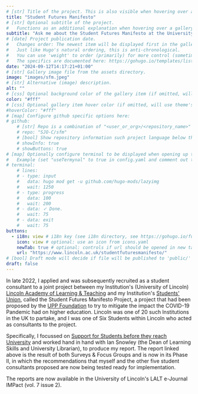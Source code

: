 ```yaml
---
# [str] Title of the project. This is also visible when hovering over a gallery item.
title: "Student Futures Manifesto"
# [str] Optional subtitle of the project. 
#   Functions as an additional explanation when hovering over a gallery item (comment out the following line).
subtitle: "Ask me about the Student Futures Manifesto at the University of Lincoln's LALT & Students' Union."
# [date] Project publication date.
#   Changes order: The newest item will be displayed first in the gallery. 
#   Just like Hugo's natural ordering, this is anti-chronological.
#   You can use 'weight' to order (primarily) for more control (sometimes it makes sense to put old items before new ones).
#   The specifics are documented here: https://gohugo.io/templates/lists/#order-content
date: "2024-09-12T14:17:21+01:00"
# [str] Gallery image file from the assets directory. 
image: "images/sfm.jpeg"
# [str] Alternative (image) description.
alt: ""
# [css] Optional background color of the gallery item (if omitted, will use theme's fallback).
color: "#fff"
# [css] Optional gallery item hover color (if omitted, will use theme's fallback).
#hoverColor: "#fff"
# [map] Configure github specific options here:
# github: 
    # [str] Repo is a combination of "<user_or_org>/<repository_name>"
    # repo: "SJO-C/sfm"
    # [bool] Show repository information such project language below the buttons.
    # showInfo: true
    # showButtons: true
# [map] Optionally configure terminal to be displayed when opening up the gallery item:
#   Example (set "useTermynal" to true in config.yaml and comment out to test it):
# terminal:
    # lines:
    # - type: input
    #   data: hugo mod get -u github.com/hugo-mods/lazyimg 
    #   wait: 1250
    # - type: progress
    #   data: 100
    #   wait: 200
    # - data: ✓ Done.
    #   wait: 75
    # - data: exit
    #   wait: 75
buttons:
  - i18n: view # i18n key (see i18n directory, see https://gohugo.io/functions/i18n/)
    icon: view # optional: use an icon from icons.yaml
    newTab: true # optional: controls if url should be opened in new tab
    url: "https://www.lincoln.ac.uk/studentfuturesmanifesto/"
# [bool] Draft mode will decide if file will be published to 'public/' directory.
draft: false
---
```

In late 2022, I applied and was subsequently recruited as a student consultant to a joint project between my Institution's (University of Lincoln) [Lincoln Academy of Learning & Teaching](https://lalt.lincoln.ac.uk) and my Institution's [Students' Union](https://lincolnsu.com/home), called the Student Futures Manifesto Project, a project that had been proposed by the [UPP Foundation](https://upp-foundation.org/wp-content/uploads/2022/02/A-Student-Futures-Manifesto-Final-Report-of-the-Student-Futures-Commission.pdf) to try to mitigate the impact the COVID-19 Pandemic had on higher education.  Lincoln was one of 20 such Institutions in the UK to partake, and I was one of Six Students within Lincoln who acted as consultants to the project.  

Specifically, I focussed on [Support for Students before they reach University](https://lalt.lincoln.ac.uk/files/2024/02/V72-2.-IMPact-SFM-Theme-1-5934ee852837c5ed.pdf) and worked hand in hand with Ian Snowley (the Dean of Learning Skills and University Librarian), to produce my report.  The report linked above is the result of both Surveys & Focus Groups and is now in its Phase II, in which the recommendations that myself and the other five student consultants proposed are now being tested ready for implementation.

The reports are now available in the University of Lincoln's LALT e-Journal IMPact (vol. 7 issue 2).